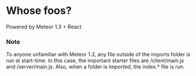 # Whose foos?
Powered by Meteor 1.3 + React
### Note
To anyone unfamiliar with Meteor 1.3, any file outside of the imports folder is run at start-time.  In this case, the important starter files are /client/main.js and /server/main.js.  Also, when a folder is imported, the index.* file is run.
